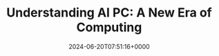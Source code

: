 ---
title: "Understanding AI PC: A New Era of Computing"
description: "AI PCs are not just an upgrade from traditional personal computers; they represent a new mode of computing, integrating powerful AI capabilities directly into personal computing devices."
image: "images/post/2024/06/image-26.png"
date: "2024-06-20T07:51:16+0000"
categories: ["News"]
tags: ["AI", "AI PC"]
type: "regular" # available types: [featured/regular]
draft: false
sitemapExclude: false
---